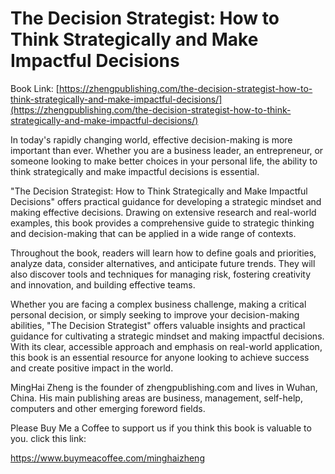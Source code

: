# The Decision Strategist: How to Think Strategically and Make Impactful Decisions

Book Link: [https://zhengpublishing.com/the-decision-strategist-how-to-think-strategically-and-make-impactful-decisions/](https://zhengpublishing.com/the-decision-strategist-how-to-think-strategically-and-make-impactful-decisions/)

In today's rapidly changing world, effective decision-making is more important than ever. Whether you are a business leader, an entrepreneur, or someone looking to make better choices in your personal life, the ability to think strategically and make impactful decisions is essential.

"The Decision Strategist: How to Think Strategically and Make Impactful Decisions" offers practical guidance for developing a strategic mindset and making effective decisions. Drawing on extensive research and real-world examples, this book provides a comprehensive guide to strategic thinking and decision-making that can be applied in a wide range of contexts.

Throughout the book, readers will learn how to define goals and priorities, analyze data, consider alternatives, and anticipate future trends. They will also discover tools and techniques for managing risk, fostering creativity and innovation, and building effective teams.

Whether you are facing a complex business challenge, making a critical personal decision, or simply seeking to improve your decision-making abilities, "The Decision Strategist" offers valuable insights and practical guidance for cultivating a strategic mindset and making impactful decisions. With its clear, accessible approach and emphasis on real-world application, this book is an essential resource for anyone looking to achieve success and create positive impact in the world.

MingHai Zheng is the founder of zhengpublishing.com and lives in Wuhan, China. His main publishing areas are business, management, self-help, computers and other emerging foreword fields.

Please Buy Me a Coffee to support us if you think this book is valuable to you. click this link:

https://www.buymeacoffee.com/minghaizheng
